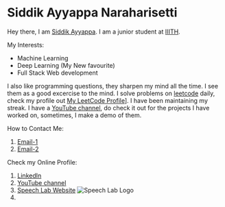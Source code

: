 # Siddik Ayyappa Naraharisetti

Hey there, I am [Siddik Ayyappa](http://sites.google.com/view/siddikayyappa/). I am a junior student at [IIITH](https://www.iiit.ac.in).

My Interests:
-  Machine Learning
- Deep Learning (My New favourite)
- Full Stack Web development

I also like programming questions, they sharpen my mind all the time. I see them as a good excercise to the mind. I solve problems on [leetcode](https://leetcode.com/) daily, check my profile out [My LeetCode Profile](https://leetcode.com/siddikAyyappa11/)]. I have been maintaining my streak. I have a [YouTube channel](https://www.youtube.com/channel/UC60H_ZGy1DDqJUeO0f10HHA), do check it out for the projects I have worked on, sometimes, I make a demo of them. 

How to Contact Me:
1. [Email-1](mailto:siddik.naraharisetti@students.iiit.ac.in)
2. [Email-2](mailto:siddikayyappa1183@gmail.com)
   
Check my Online Profile:
1. [LinkedIn](http://linkedin.com/in/siddik-ayyappa/)
2. [YouTube channel](https://www.youtube.com/channel/UC60H_ZGy1DDqJUeO0f10HHA)
3. [Speech Lab Website](http://speech.iiit.ac.in/SLFI/index.html)
    ![Speech Lab Logo](https://media-exp1.licdn.com/dms/image/C4D22AQFKj7vAD6NPpg/feedshare-shrink_2048_1536/0/1654933137971?e=1661385600&v=beta&t=4EaAQtTpry1o72XURZvjs3EdVFw1zpJyG-zp1pmFcjU)
4. 


